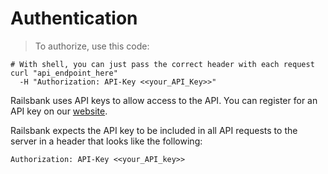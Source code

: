# Authentication

> To authorize, use this code:

```shell
# With shell, you can just pass the correct header with each request
curl "api_endpoint_here"
  -H "Authorization: API-Key <<your_API_Key>>"
```
Railsbank uses API keys to allow access to the API. You can register for an API key on our [website](http://railsbank.com).

Railsbank expects the API key to be included in all API requests to the server in a header that looks like the following:

`Authorization: API-Key <<your_API_key>>`
